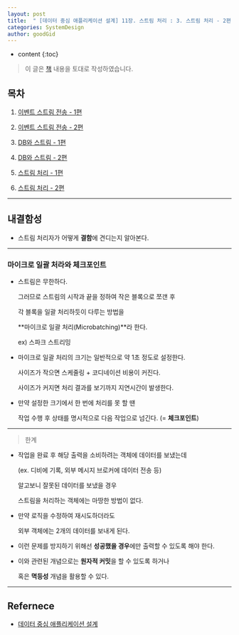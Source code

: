 ```yaml
---
layout: post
title:  " [데이터 중심 애플리케이션 설계] 11장. 스트림 처리 : 3. 스트림 처리 - 2편 "
categories: SystemDesign
author: goodGid
---
```

* content
{:toc}

> 이 글은 [책](https://book.naver.com/bookdb/book_detail.nhn?bid=13483879) 내용을 토대로 작성하였습니다.

## 목차

1. [이벤트 스트림 전송 - 1편]({{site.url}}/SD-Stream-Processing-Event-Stram-Send-1)

2. [이벤트 스트림 전송 - 2편]({{site.url}}/SD-Stream-Processing-Event-Stram-Send-2)

3. [DB와 스트림 - 1편]({{site.url}}/SD-Stream-Processing-DB-and-Stream-1)

4. [DB와 스트림 - 2편]({{site.url}}/SD-Stream-Processing-DB-and-Stream-2)

5. [스트림 처리 - 1편]({{site.url}}/SD-Stream-Processing-Stream-Processing-1)

6. [스트림 처리 - 2편]({{site.url}}/SD-Stream-Processing-Stream-Processing-2)

---

## 내결함성

* 스트림 처리자가 어떻게 **결함**에 견디는지 알아본다.

---

### 마이크로 일괄 처라와 체크포인트

* 스트림은 무한하다.

  그러므로 스트림의 시작과 끝을 정하여 작은 블록으로 쪼갠 후
  
  각 블록을 일괄 처리하듯이 다루는 방법을

  **마이크로 일괄 처리(Microbatching)**라 한다.

  ex) 스파크 스트리밍

* 마이크로 일괄 처리의 크기는 일반적으로 약 1초 정도로 설정한다.

  사이즈가 작으면 스케줄링 + 코디네이션 비용이 커진다.

  사이즈가 커지면 처리 결과를 보기까지 지연시간이 발생한다.

* 만약 설정한 크기에서 한 번에 처리를 못 할 땐

  작업 수행 후 상태를 명시적으로 다음 작업으로 넘긴다. (= **체크포인트**)



---

> 한계

* 작업을 완료 후 해당 출력을 소비하려는 객체에 데이터를 보냈는데

  (ex. 디비에 기록, 외부 메시지 브로커에 데이터 전송 등)

  알고보니 잘못된 데이터를 보냈을 경우

  스트림을 처리하는 객체에는 마땅한 방법이 없다.

* 만약 로직을 수정하여 재시도하더라도 

  외부 객체에는 2개의 데이터를 보내게 된다.

* 이런 문제를 방지하기 위해선 **성공했을 경우**에만 출력할 수 있도록 해야 한다.

* 이와 관련된 개념으로는 **원자적 커밋**을 할 수 있도록 하거나

  혹은 **멱등성** 개념을 활용할 수 있다.

---

## Refernece

* [데이터 중심 애플리케이션 설계](https://book.naver.com/bookdb/book_detail.nhn?bid=13483879)